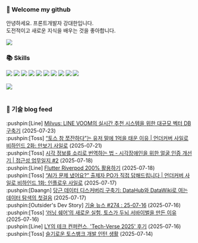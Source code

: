 ### 👋 Welcome my github

안녕하세요. 프론트개발자 강대한입니다.
<br>
도전적이고 새로운 지식을 배우는 것을 좋아합니다.

<!--
![header](https://capsule-render.vercel.app/api?type=Waving&color=auto&height=300&section=header&text=Welcome&fontAlignY=40&desc=KangDaeHan%20github%20&descSize=20&descAlignY=55&animation=fadeIn&fontSize=90)

**KangDaeHan/KangDaeHan** is a ✨ _special_ ✨ repository because its `README.md` (this file) appears on your GitHub profile.

Here are some ideas to get you started:

- 🔭 I’m currently working on ...
- 🌱 I’m currently learning ...
- 👯 I’m looking to collaborate on ...
- 🤔 I’m looking for help with ...
- 💬 Ask me about ...
- 📫 How to reach me: ...
- 😄 Pronouns: ...
- ⚡ Fun fact: ...
-->

<a href="https://twinfamily.github.io" target="_blank"><img src="https://img.shields.io/badge/Blog-121D33?style=flat-square&logo=blogger&logoColor=ffffff"/></a>

### :books: Skills
<a href="#" target="_blank"><img src="https://img.shields.io/badge/React-61DAFB?style=flat-square&logo=react&logoColor=ffffff"/></a>
<a href="#" target="_blank"><img src="https://img.shields.io/badge/Html5-E34F26?style=flat-square&logo=html5&logoColor=ffffff"/></a>
<a href="#" target="_blank"><img src="https://img.shields.io/badge/Javascript-F7DF1E?style=flat-square&logo=javascript&logoColor=ffffff"/></a>
<a href="#" target="_blank"><img src="https://img.shields.io/badge/Cssmodules-000000?style=flat-square&logo=cssmodules&logoColor=ffffff"/></a>
<a href="#" target="_blank"><img src="https://img.shields.io/badge/Node.js-339933?style=flat-square&logo=nodedotjs&logoColor=ffffff"/></a>
<a href="#" target="_blank"><img src="https://img.shields.io/badge/Typescript-3178C6?style=flat-square&logo=typescript&logoColor=ffffff"/></a>
<a href="#" target="_blank"><img src="https://img.shields.io/badge/Git-F05032?style=flat-square&logo=git&logoColor=ffffff"/></a>
<a href="#" target="_blank"><img src="https://img.shields.io/badge/Gitlab-FC6D26?style=flat-square&logo=gitlab&logoColor=ffffff"/></a>
<a href="#" target="_blank"><img src="https://img.shields.io/badge/Webpack-8DD6F9?style=flat-square&logo=webpack&logoColor=ffffff"/></a>
<a href="#" target="_blank"><img src="https://img.shields.io/badge/Vite-646CFF?style=flat-square&logo=vite&logoColor=ffffff"/></a>
<br><br>
<img src="https://github-readme-stats.vercel.app/api/top-langs/?username=KangDaeHan&layout=compact">
<br><br>
### :round_pushpin: 기술 blog feed
<!-- BLOG-POST-LIST:START --><div>:pushpin:[Line] <a target="_blank" href="https://techblog.lycorp.co.jp/ko/large-scale-vector-db-for-real-time-recommendation-in-line-voom">Milvus: LINE VOOM의 실시간 추천 시스템을 위한 대규모 벡터 DB 구축기</a> (2025-07-23)</div><div>:pushpin:[Toss] <a target="_blank" href="https://toss.tech/article/undercover-silo-3">“토스 참 쪼잔하다”는 유저 말에 1억을 태운 이유 | 언더커버 사일로 비하인드 2화: 만보기 사일로</a> (2025-07-21)</div><div>:pushpin:[Toss] <a target="_blank" href="https://toss.tech/article/accessibility_face">시각 정보를 소리로 번역하는 법 - 시각장애인을 위한 얼굴 인증 개선기 | 접근성 업무일지 #2</a> (2025-07-18)</div><div>:pushpin:[Line] <a target="_blank" href="https://techblog.lycorp.co.jp/ko/how-to-make-the-most-of-flutter-riverpod">Flutter Riverpod 200% 활용하기</a> (2025-07-18)</div><div>:pushpin:[Toss] <a target="_blank" href="https://toss.tech/article/undercover-silo-2">“AI가 문제 냈어요?” 출제자 PO가 직접 답해드립니다 | 언더커버 사일로 비하인드 1화: 인플로우 사일로</a> (2025-07-17)</div><div>:pushpin:[Daangn] <a target="_blank" href="https://medium.com/daangn/%EB%8B%B9%EA%B7%BC-%EB%8D%B0%EC%9D%B4%ED%84%B0-%EB%94%94%EC%8A%A4%EC%BB%A4%EB%B2%84%EB%A6%AC-%EA%B5%AC%EC%B6%95%EA%B8%B0-datahub%EC%99%80-datawiki%EB%A1%9C-%EC%97%AC%EB%8A%94-%EB%8D%B0%EC%9D%B4%ED%84%B0-%ED%83%90%EC%83%89%EC%9D%98-%EC%B2%AB%EA%B1%B8%EC%9D%8C-27ac267ef945?source=rss----4505f82a2dbd---4">당근 데이터 디스커버리 구축기: DataHub와 DataWiki로 여는 데이터 탐색의 첫걸음</a> (2025-07-17)</div><div>:pushpin:[Outsider's Dev Story] <a target="_blank" href="https://blog.outsider.ne.kr/1767">기술 뉴스 #274 : 25-07-16</a> (2025-07-16)</div><div>:pushpin:[Toss] <a target="_blank" href="https://toss.tech/article/undercover-silo-1">‘러닝 쉐어’의 새로운 실험, 토스가 두뇌 서바이벌을 만든 이유</a> (2025-07-16)</div><div>:pushpin:[Line] <a target="_blank" href="https://techblog.lycorp.co.jp/ko/tech-verse-2025-recap">LY의 테크 컨퍼런스, &#39;Tech-Verse 2025&#39; 후기</a> (2025-07-16)</div><div>:pushpin:[Toss] <a target="_blank" href="https://toss.tech/article/toss-bank-interns">슬기로운 토스뱅크 개발 인턴 생활</a> (2025-07-14)</div><!-- BLOG-POST-LIST:END -->

<!-- ![Anurag's GitHub stats](https://github-readme-stats.vercel.app/api?username=KangDaeHan&show_icons=true&theme=radical) -->
